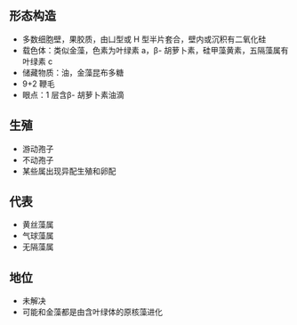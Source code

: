 ## 形态构造
- 多数细胞壁，果胶质，由凵型或 H 型半片套合，壁内或沉积有二氧化硅
- 载色体：类似金藻，色素为叶绿素 a，β- 胡萝卜素，硅甲藻黄素，五隔藻属有叶绿素 c
- 储藏物质：油，金藻昆布多糖
- 9+2 鞭毛
- 眼点：1 层含β- 胡萝卜素油滴
## 生殖
- 游动孢子
- 不动孢子
- 某些属出现异配生殖和卵配
## 代表
- 黄丝藻属
- 气球藻属
- 无隔藻属
## 地位
- 未解决
- 可能和金藻都是由含叶绿体的原核藻进化